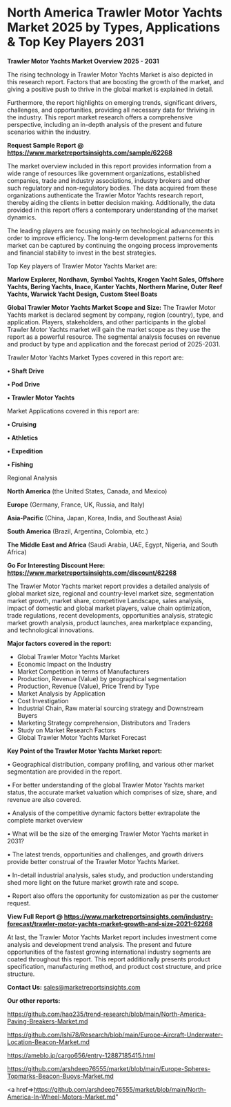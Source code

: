 # North America Trawler Motor Yachts Market 2025 by Types, Applications & Top Key Players 2031

<Strong> Trawler Motor Yachts Market Overview 2025 - 2031</strong>

The rising technology in Trawler Motor Yachts Market is also depicted in this research report. Factors that are boosting the growth of the market, and giving a positive push to thrive in the global market is explained in detail.

Furthermore, the report highlights on emerging trends, significant drivers, challenges, and opportunities, providing all necessary data for thriving in the industry. This report market research offers a comprehensive perspective, including an in-depth analysis of the present and future scenarios within the industry.

<strong>Request Sample Report @ <a href=https://www.marketreportsinsights.com/sample/62268>https://www.marketreportsinsights.com/sample/62268</a></strong>

The market overview included in this report provides information from a wide range of resources like government organizations, established companies, trade and industry associations, industry brokers and other such regulatory and non-regulatory bodies. The data acquired from these organizations authenticate the Trawler Motor Yachts research report, thereby aiding the clients in better decision making. Additionally, the data provided in this report offers a contemporary understanding of the market dynamics.

The leading players are focusing mainly on technological advancements in order to improve efficiency. The long-term development patterns for this market can be captured by continuing the ongoing process improvements and financial stability to invest in the best strategies.

Top Key players of Trawler Motor Yachts Market are:

<strong>Marlow Explorer, Nordhavn, Symbol Yachts, Krogen Yacht Sales, Offshore Yachts, Bering Yachts, Inace, Kanter Yachts, Northern Marine, Outer Reef Yachts, Warwick Yacht Design, Custom Steel Boats</strong>

<strong><b>Global Trawler Motor Yachts Market Scope and Size:</b></strong>
The Trawler Motor Yachts market is declared segment by company, region (country), type, and application. Players, stakeholders, and other participants in the global Trawler Motor Yachts market will gain the market scope as they use the report as a powerful resource. The segmental analysis focuses on revenue and product by type and application and the forecast period of 2025-2031.

Trawler Motor Yachts Market Types covered in this report are:

<strong>• Shaft Drive

• Pod Drive

• Trawler Motor Yachts</strong>

Market Applications covered in this report are:

<strong>• Cruising

• Athletics

• Expedition

• Fishing</strong> 

Regional Analysis

<strong>North America</strong> (the United States, Canada, and Mexico)

<strong>Europe</strong> (Germany, France, UK, Russia, and Italy)

<strong>Asia-Pacific</strong> (China, Japan, Korea, India, and Southeast Asia)

<strong>South America</strong> (Brazil, Argentina, Colombia, etc.)

<strong>The Middle East and Africa</strong> (Saudi Arabia, UAE, Egypt, Nigeria, and South Africa)

<strong>Go For Interesting Discount Here: <a href=https://www.marketreportsinsights.com/discount/62268>https://www.marketreportsinsights.com/discount/62268</a></strong>

The Trawler Motor Yachts market report provides a detailed analysis of global market size, regional and country-level market size, segmentation market growth, market share, competitive Landscape, sales analysis, impact of domestic and global market players, value chain optimization, trade regulations, recent developments, opportunities analysis, strategic market growth analysis, product launches, area marketplace expanding, and technological innovations.

<strong><b>Major factors covered in the report:</b></strong>
<ul>
  <li>Global Trawler Motor Yachts Market </li>
  <li>Economic Impact on the Industry</li>
  <li>Market Competition in terms of Manufacturers</li>
  <li>Production, Revenue (Value) by geographical segmentation</li>
  <li>Production, Revenue (Value), Price Trend by Type</li>
  <li>Market Analysis by Application</li>
  <li>Cost Investigation</li>
  <li>Industrial Chain, Raw material sourcing strategy and Downstream Buyers</li>
  <li>Marketing Strategy comprehension, Distributors and Traders</li>
  <li>Study on Market Research Factors</li>
  <li>Global Trawler Motor Yachts Market Forecast</li>
</ul>

<strong><b>Key Point of the Trawler Motor Yachts Market report:</b></strong>

• Geographical distribution, company profiling, and various other market segmentation are provided in the report.

• For better understanding of the global Trawler Motor Yachts market status, the accurate market valuation which comprises of size, share, and revenue are also covered.

• Analysis of the competitive dynamic factors better extrapolate the complete market overview

• What will be the size of the emerging Trawler Motor Yachts market in 2031?

• The latest trends, opportunities and challenges, and growth drivers provide better construal of the Trawler Motor Yachts Market.

• In-detail industrial analysis, sales study, and production understanding shed more light on the future market growth rate and scope.

• Report also offers the opportunity for customization as per the customer request.

<strong><b>View Full Report @ <a href=https://www.marketreportsinsights.com/industry-forecast/trawler-motor-yachts-market-growth-and-size-2021-62268>https://www.marketreportsinsights.com/industry-forecast/trawler-motor-yachts-market-growth-and-size-2021-62268</a></b></strong>


At last, the Trawler Motor Yachts Market report includes investment come analysis and development trend analysis. The present and future opportunities of the fastest growing international industry segments are coated throughout this report. This report additionally presents product specification, manufacturing method, and product cost structure, and price structure.

<strong>Contact Us:</strong>
sales@marketreportsinsights.com

<strong>Our other reports:</strong>

<a href=https://github.com/haq235/trend-research/blob/main/North-America-Paving-Breakers-Market.md>https://github.com/haq235/trend-research/blob/main/North-America-Paving-Breakers-Market.md</a>

<a href=https://github.com/Ishi78/Research/blob/main/Europe-Aircraft-Underwater-Location-Beacon-Market.md>https://github.com/Ishi78/Research/blob/main/Europe-Aircraft-Underwater-Location-Beacon-Market.md</a>

<a href=https://ameblo.jp/cargo656/entry-12887185415.html>https://ameblo.jp/cargo656/entry-12887185415.html</a>

<a href=https://github.com/arshdeep76555/market/blob/main/Europe-Spheres-Topmarks-Beacon-Buoys-Market.md>https://github.com/arshdeep76555/market/blob/main/Europe-Spheres-Topmarks-Beacon-Buoys-Market.md</a>

<a href=>https://github.com/arshdeep76555/market/blob/main/North-America-In-Wheel-Motors-Market.md</a>"
